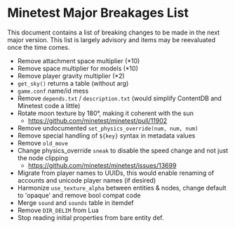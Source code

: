 # Minetest Major Breakages List

This document contains a list of breaking changes to be made in the next major version.
This list is largely advisory and items may be reevaluated once the time comes.

* Remove attachment space multiplier (*10)
* Remove space multiplier for models (*10)
* Remove player gravity multiplier (*2)
* `get_sky()` returns a table (without arg)
* `game.conf` name/id mess
* Remove `depends.txt` / `description.txt` (would simplify ContentDB and Minetest code a little)
* Rotate moon texture by 180°, making it coherent with the sun
    * https://github.com/minetest/minetest/pull/11902
* Remove undocumented `set_physics_override(num, num, num)`
* Remove special handling of `${key}` syntax in metadata values
* Remove `old_move`
* Change physics_override `sneak` to disable the speed change and not just the node clipping
    * https://github.com/minetest/minetest/issues/13699
* Migrate from player names to UUIDs, this would enable renaming of accounts and unicode player names (if desired)
* Harmonize `use_texture_alpha` between entities & nodes, change default to 'opaque' and remove bool compat code
* Merge `sound` and `sounds` table in itemdef
* Remove `DIR_DELIM` from Lua
* Stop reading initial properties from bare entity def.